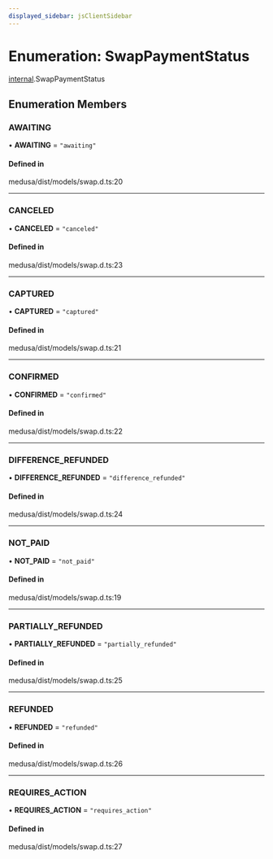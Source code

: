 ```yaml
---
displayed_sidebar: jsClientSidebar
---
```


# Enumeration: SwapPaymentStatus

[internal](../modules/internal.md).SwapPaymentStatus

## Enumeration Members

### AWAITING

• **AWAITING** = ``"awaiting"``

#### Defined in

medusa/dist/models/swap.d.ts:20

___

### CANCELED

• **CANCELED** = ``"canceled"``

#### Defined in

medusa/dist/models/swap.d.ts:23

___

### CAPTURED

• **CAPTURED** = ``"captured"``

#### Defined in

medusa/dist/models/swap.d.ts:21

___

### CONFIRMED

• **CONFIRMED** = ``"confirmed"``

#### Defined in

medusa/dist/models/swap.d.ts:22

___

### DIFFERENCE\_REFUNDED

• **DIFFERENCE\_REFUNDED** = ``"difference_refunded"``

#### Defined in

medusa/dist/models/swap.d.ts:24

___

### NOT\_PAID

• **NOT\_PAID** = ``"not_paid"``

#### Defined in

medusa/dist/models/swap.d.ts:19

___

### PARTIALLY\_REFUNDED

• **PARTIALLY\_REFUNDED** = ``"partially_refunded"``

#### Defined in

medusa/dist/models/swap.d.ts:25

___

### REFUNDED

• **REFUNDED** = ``"refunded"``

#### Defined in

medusa/dist/models/swap.d.ts:26

___

### REQUIRES\_ACTION

• **REQUIRES\_ACTION** = ``"requires_action"``

#### Defined in

medusa/dist/models/swap.d.ts:27
